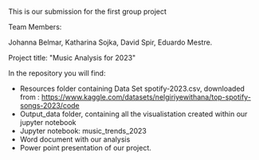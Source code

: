 This is our submission for the first group project


Team Members:

Johanna Belmar,
Katharina Sojka,
David Spir,
Eduardo Mestre.

Project title: "Music Analysis for 2023"

In the repository you will find:
- Resources folder containing Data Set spotify-2023.csv, downloaded from : https://www.kaggle.com/datasets/nelgiriyewithana/top-spotify-songs-2023/code
- Output_data folder, containing all the visualistation created within our jupyter notebook
- Jupyter notebook: music_trends_2023
- Word document with our analysis
- Power point presentation of our project.

